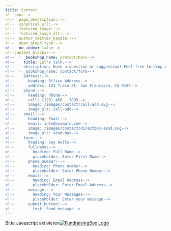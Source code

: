```yaml
---
title: Contact
<!--seo:-->
<!--  page_description:-->
<!--  canonical_url:-->
<!--  featured_image:-->
<!--  featured_image_alt:-->
<!--  author_twitter_handle:-->
<!--  open_graph_type:-->
<!--  no_index: false-->
<!--content_blocks:-->
<!--  - _bookshop_name: contact/hero-->
<!--    title: Let's talk.-->
<!--    description: Have a question or suggestion? Feel free to drop us a message!-->
<!--  - _bookshop_name: contact/form-->
<!--    address:-->
<!--      heading: Office Address-->
<!--      address: 123 Train St, San Francisco, CA 9107-->
<!--    phone:-->
<!--      heading: Phone-->
<!--      cell: (123) 456 - 7895-->
<!--      image: /images/contact/call-add.svg-->
<!--      image_alt: call-add-->
<!--    email:-->
<!--      heading: Email-->
<!--      email: info@example.com-->
<!--      image: /images/contact/directbox-send.svg-->
<!--      image_alt: send-box-->
<!--    form:-->
<!--      heading: Say Hello-->
<!--      fullname:-->
<!--        heading: Full Name-->
<!--        placeholder: Enter First Name-->
<!--      phone_number:-->
<!--        heading: Phone number-->
<!--        placeholder: Enter Phone Number-->
<!--      email:-->
<!--        heading: Email Address-->
<!--        placeholder: Enter Email Address-->
<!--      message:-->
<!--        heading: Your Messages-->
<!--        placeholder: Enter your message-->
<!--      submit_button:-->
<!--        text: Send message-->
---
```

<script type="text/javascript" src="https://secure.fundraisingbox.com/app/paymentJS?hash=m41rb5qwjd4ofqhg"></script><noscript>Bitte Javascript aktivieren</noscript><a target="_blank" href="https://www.fundraisingbox.com"><img border="0" style="border: 0 !important" src="https://secure.fundraisingbox.com/images/FundraisingBox-Logo-Widget.png" alt="FundraisingBox Logo" /></a>